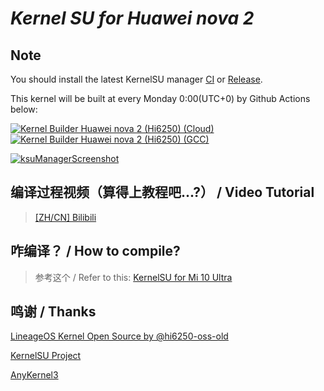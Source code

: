 # *Kernel SU for Huawei nova 2*

## Note
You should install the latest KernelSU manager [CI](https://github.com/tiann/KernelSU/actions/workflows/build-manager.yml) or [Release](https://github.com/tiann/KernelSU/releases).

This kernel will be built at every Monday 0:00(UTC+0) by Github Actions below:

[![Kernel Builder Huawei nova 2 (Hi6250) (Cloud)](https://github.com/CoolestEnoch/kernel-su-huawei-nova2/actions/workflows/cloud.yml/badge.svg)](https://github.com/CoolestEnoch/kernel-su-huawei-nova2/actions/workflows/cloud.yml)
[![Kernel Builder Huawei nova 2 (Hi6250) (GCC)](https://github.com/CoolestEnoch/kernel-su-huawei-nova2/actions/workflows/legacy.yml/badge.svg)](https://github.com/CoolestEnoch/kernel-su-huawei-nova2/actions/workflows/legacy.yml)

[![ksuManagerScreenshot](/res/ksuManagerScreenShot.jpg)](https://github.com/CoolestEnoch/kernel-su-huawei-nova2)

## 编译过程视频（算得上教程吧...?） / Video Tutorial
> [[ZH/CN] Bilibili](https://www.bilibili.com/video/BV1R84y157wp)

## 咋编译？ / How to compile?
> 参考这个 / Refer to this: [KernelSU for Mi 10 Ultra](https://github.com/CoolestEnoch/kernel-su-xiaomi-cas)

## 鸣谢 / Thanks
[LineageOS Kernel Open Source by @hi6250-oss-old](https://github.com/hi6250-oss-old/android_kernel_huawei_hi6250-8)
 
[KernelSU Project](https://github.com/tiann/KernelSU)

[AnyKernel3](https://github.com/osm0sis/AnyKernel3)
